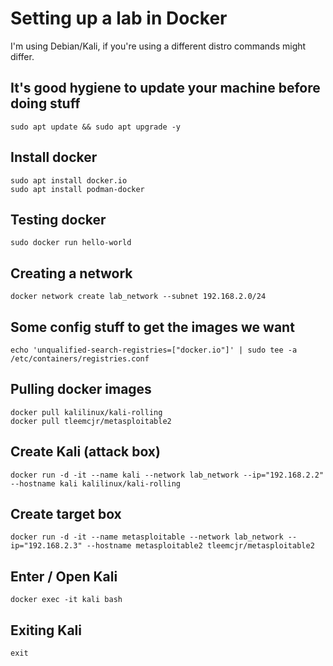 # Setting up a lab in Docker
I'm using Debian/Kali, if you're using a different distro commands might differ.

## It's good hygiene to update your machine before doing stuff
```console
sudo apt update && sudo apt upgrade -y
```

## Install docker
```console
sudo apt install docker.io
sudo apt install podman-docker
```

## Testing docker
```console
sudo docker run hello-world
```

## Creating a network
```console
docker network create lab_network --subnet 192.168.2.0/24
```

## Some config stuff to get the images we want
```console
echo 'unqualified-search-registries=["docker.io"]' | sudo tee -a /etc/containers/registries.conf
```

## Pulling docker images
```console
docker pull kalilinux/kali-rolling
docker pull tleemcjr/metasploitable2
```

## Create Kali (attack box)
```console
docker run -d -it --name kali --network lab_network --ip="192.168.2.2" --hostname kali kalilinux/kali-rolling
```

## Create target box
```console
docker run -d -it --name metasploitable --network lab_network --ip="192.168.2.3" --hostname metasploitable2 tleemcjr/metasploitable2
```

## Enter / Open Kali
```console
docker exec -it kali bash
```

## Exiting Kali
```console
exit
```
